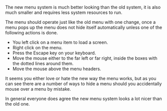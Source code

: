 The new menu system is much better looking than the old system, it is also much smaller and requires less system resources to run.

The menu should operate just like the old menu with one change, once a menu pops up the menu does not hide itself automatically unless one of the following actions is done.

*   You left click on a menu item to load a screen.
*   Right click on the menu.
*   Press the Escape key on your keyboard.
*   Move the mouse either to the far left or far right, inside the boxes with the dotted lines around them.
*   Move the mouse above the menu headers.

It seems you either love or hate the new way the menu works, but as you can see there are a number of ways to hide a menu should you accidentally mouse over a menu by mistake.

In general everyone does agree the new menu system looks a lot nicer than the old one.